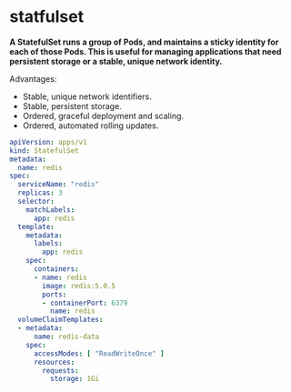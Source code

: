 # statfulset

**A StatefulSet runs a group of Pods, and maintains a sticky identity for each of those Pods.
This is useful for managing applications that need persistent storage or a stable, unique network identity.**


Advantages:

- Stable, unique network identifiers.
- Stable, persistent storage.
- Ordered, graceful deployment and scaling.
- Ordered, automated rolling updates.

```yaml
apiVersion: apps/v1
kind: StatefulSet
metadata:
  name: redis
spec:
  serviceName: "redis"
  replicas: 3
  selector:
    matchLabels:
      app: redis
  template:
    metadata:
      labels:
        app: redis
    spec:
      containers:
      - name: redis
        image: redis:5.0.5
        ports:
        - containerPort: 6379
          name: redis
  volumeClaimTemplates:
  - metadata:
      name: redis-data
    spec:
      accessModes: [ "ReadWriteOnce" ]
      resources:
        requests:
          storage: 1Gi
```
